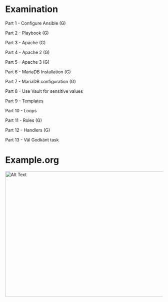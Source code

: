# Examination
Part 1 - Configure Ansible (G)

Part 2 - Playbook (G)

Part 3 - Apache (G)

Part 4 - Apache 2 (G)

Part 5 - Apache 3 (G)

Part 6 - MariaDB Installation (G)

Part 7 - MariaDB configuration (G)

Part 8 - Use Vault for sensitive values

Part 9 - Templates

Part 10 - Loops

Part 11 - Roles (G)

Part 12 - Handlers (G)

Part 13 - Väl Godkänt task

# Example.org
<img src="https://github.com/fridalundstroms/ansiblelab/blob/main/Sk%C3%A4rmbild%202023-10-26%20192957.png?raw=true" alt="Alt Text" width="600" height="400">
